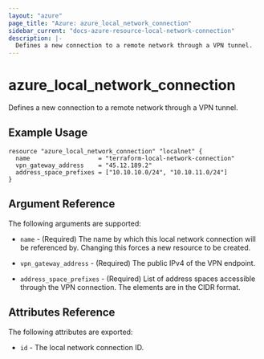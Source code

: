 ```yaml
---
layout: "azure"
page_title: "Azure: azure_local_network_connection"
sidebar_current: "docs-azure-resource-local-network-connection"
description: |-
  Defines a new connection to a remote network through a VPN tunnel.
---
```


# azure\_local\_network\_connection

Defines a new connection to a remote network through a VPN tunnel.

## Example Usage

```hcl
resource "azure_local_network_connection" "localnet" {
  name                   = "terraform-local-network-connection"
  vpn_gateway_address    = "45.12.189.2"
  address_space_prefixes = ["10.10.10.0/24", "10.10.11.0/24"]
}
```

## Argument Reference

The following arguments are supported:

* `name` - (Required) The name by which this local network connection will
    be referenced by. Changing this forces a new resource to be created.

* `vpn_gateway_address` - (Required) The public IPv4 of the VPN endpoint.

* `address_space_prefixes` - (Required) List of address spaces accessible
    through the VPN connection. The elements are in the CIDR format.

## Attributes Reference

The following attributes are exported:

* `id` - The local network connection ID.
